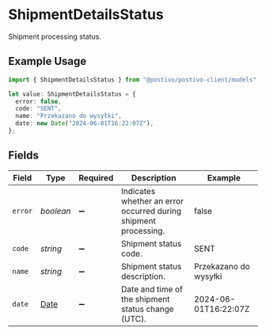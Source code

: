 # ShipmentDetailsStatus

Shipment processing status.

## Example Usage

```typescript
import { ShipmentDetailsStatus } from "@postivo/postivo-client/models";

let value: ShipmentDetailsStatus = {
  error: false,
  code: "SENT",
  name: "Przekazano do wysyłki",
  date: new Date("2024-06-01T16:22:07Z"),
};
```

## Fields

| Field                                                                                         | Type                                                                                          | Required                                                                                      | Description                                                                                   | Example                                                                                       |
| --------------------------------------------------------------------------------------------- | --------------------------------------------------------------------------------------------- | --------------------------------------------------------------------------------------------- | --------------------------------------------------------------------------------------------- | --------------------------------------------------------------------------------------------- |
| `error`                                                                                       | *boolean*                                                                                     | :heavy_minus_sign:                                                                            | Indicates whether an error occurred during shipment processing.                               | false                                                                                         |
| `code`                                                                                        | *string*                                                                                      | :heavy_minus_sign:                                                                            | Shipment status code.                                                                         | SENT                                                                                          |
| `name`                                                                                        | *string*                                                                                      | :heavy_minus_sign:                                                                            | Shipment status description.                                                                  | Przekazano do wysyłki                                                                         |
| `date`                                                                                        | [Date](https://developer.mozilla.org/en-US/docs/Web/JavaScript/Reference/Global_Objects/Date) | :heavy_minus_sign:                                                                            | Date and time of the shipment status change (UTC).                                            | 2024-06-01T16:22:07Z                                                                          |